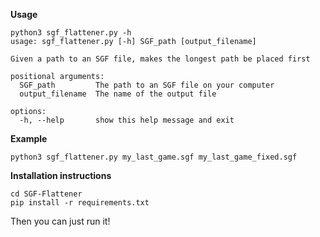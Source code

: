 **Usage**
```
python3 sgf_flattener.py -h
usage: sgf_flattener.py [-h] SGF_path [output_filename]

Given a path to an SGF file, makes the longest path be placed first

positional arguments:
  SGF_path         The path to an SGF file on your computer
  output_filename  The name of the output file

options:
  -h, --help       show this help message and exit
```
**Example**

```
python3 sgf_flattener.py my_last_game.sgf my_last_game_fixed.sgf
```

**Installation instructions**
```
cd SGF-Flattener
pip install -r requirements.txt
```
Then you can just run it!

